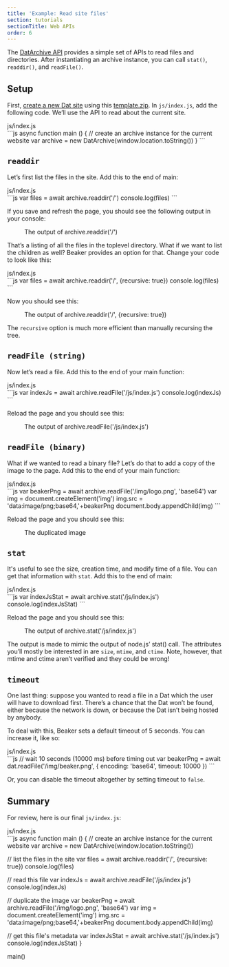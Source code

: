 ```yaml
---
title: 'Example: Read site files'
section: tutorials
sectionTitle: Web APIs
order: 6
---
```


The [DatArchive API](/docs/apis/dat.html) provides a simple set of APIs to read files and directories. After instantiating an archive instance, you can call `stat()`, `readdir()`, and `readFile()`.

## Setup

First, [create a new Dat site](/docs/using-beaker/create-a-site.html) using this [<i class="fa fa-file-archive-o"></i> template.zip](/docs/tutorials/template.zip). In `js/index.js`, add the following code. We’ll use the API to read about the current site.

<figcaption class="code">js/index.js</figcaption>
```js
async function main () {
  // create an archive instance for the current website
  var archive = new DatArchive(window.location.toString())
}
```

## `readdir`

Let’s first list the files in the site. Add this to the end of main:

<figcaption class="code">js/index.js</figcaption>
```js
var files = await archive.readdir('/')
console.log(files)
```

If you save and refresh the page, you should see the following output in your console:

<figure>
<img data-src="/img/docs/tut-read-site-files/readdir.jpg" >
<figcaption>The output of archive.readdir('/')</figcaption>
</figure>

That’s a listing of all the files in the toplevel directory. What if we want to list the children as well? Beaker provides an option for that. Change your code to look like this:

<figcaption class="code">js/index.js</figcaption>
```js
var files = await archive.readdir('/', {recursive: true})
console.log(files)
```

Now you should see this:

<figure>
<img data-src="/img/docs/tut-read-site-files/readdir-recursive.jpg" >
<figcaption>The output of archive.readdir('/', {recursive: true})</figcaption>
</figure>

The `recursive` option is much more efficient than manually recursing the tree.

## `readFile (string)`

Now let’s read a file. Add this to the end of your main function:

<figcaption class="code">js/index.js</figcaption>
```js
var indexJs = await archive.readFile('/js/index.js')
console.log(indexJs)
```

Reload the page and you should see this:

<figure>
<img data-src="/img/docs/tut-read-site-files/readfile.jpg" >
<figcaption>The output of archive.readFile('/js/index.js')</figcaption>
</figure>

## `readFile (binary)`

What if we wanted to read a binary file? Let’s do that to add a copy of the image to the page. Add this to the end of your main function:

<figcaption class="code">js/index.js</figcaption>
```js
var beakerPng = await archive.readFile('/img/logo.png', 'base64')
var img = document.createElement('img')
img.src = 'data:image/png;base64,'+beakerPng
document.body.appendChild(img)
```

Reload the page and you should see this:

<figure>
<img data-src="/img/docs/tut-read-site-files/imgcopy.jpg" >
<figcaption>The duplicated image</figcaption>
</figure>

## `stat`

It's useful to see the size, creation time, and modify time of a file. You can get that information with `stat`. Add this to the end of main:

<figcaption class="code">js/index.js</figcaption>
```js
var indexJsStat = await archive.stat('/js/index.js')
console.log(indexJsStat)
```

Reload the page and you should see this:

<figure>
<img data-src="/img/docs/tut-read-site-files/stat.jpg" >
<figcaption>The output of archive.stat('/js/index.js')</figcaption>
</figure>

The output is made to mimic the output of node.js’ stat() call. The attributes you’ll mostly be interested in are `size`, `mtime`, and `ctime`. Note, however, that mtime and ctime aren’t verified and they could be wrong!

## `timeout`

One last thing: suppose you wanted to read a file in a Dat which the user will have to download first. There’s a chance that the Dat won’t be found, either because the network is down, or because the Dat isn’t being hosted by anybody.

To deal with this, Beaker sets a default timeout of 5 seconds. You can increase it, like so:

<figcaption class="code">js/index.js</figcaption>
```js
// wait 10 seconds (10000 ms) before timing out
var beakerPng = await dat.readFile('/img/beaker.png', {
  encoding: 'base64',
  timeout: 10000
})
```

Or, you can disable the timeout altogether by setting timeout to `false`.

## Summary

For review, here is our final `js/index.js`:

<figcaption class="code">js/index.js</figcaption>
```js
async function main () {
  // create an archive instance for the current website
  var archive = new DatArchive(window.location.toString())

  // list the files in the site
  var files = await archive.readdir('/', {recursive: true})
  console.log(files)

  // read this file
  var indexJs = await archive.readFile('/js/index.js')
  console.log(indexJs)

  // duplicate the image
  var beakerPng = await archive.readFile('/img/logo.png', 'base64')
  var img = document.createElement('img')
  img.src = 'data:image/png;base64,'+beakerPng
  document.body.appendChild(img)

  // get this file's metadata
  var indexJsStat = await archive.stat('/js/index.js')
  console.log(indexJsStat)
}

main()
```